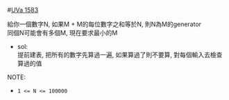 #[UVa 1583](https://vjudge.net/problem/UVA-1583)  

給你一個數字N, 如果M + M的每位數字之和等於N, 則N為M的generator  
同個N可能會有多個M, 現在要求最小的M

* sol:  
  提前建表, 把所有的數字先算過一遍, 如果算過了則不要算, 對每個輸入去檢查算過的值  
  
NOTE:  
* `1 <= N <= 100000`
